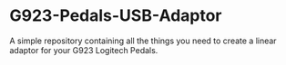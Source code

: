# G923-Pedals-USB-Adaptor
A simple repository containing all the things you need to create a linear adaptor for your G923 Logitech Pedals.
